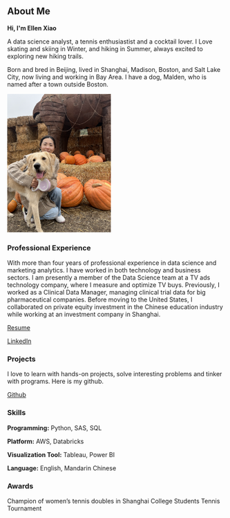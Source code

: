 ## About Me

**Hi, I'm Ellen Xiao**

A data science analyst, a tennis enthusiastist and a cocktail lover. I Love skating and skiing in Winter, and hiking in Summer, always excited to exploring new hiking trails. 

Born and bred in Beijing, lived in Shanghai, Madison, Boston, and Salt Lake City, now living and working in Bay Area. I have a dog, Malden, who is named after a town outside Boston. 

<img src="https://github.com/ellenxxiao/resume/blob/master/me_dog.png" width="240" height="320">


### Professional Experience

With more than four years of professional experience in data science and marketing analytics. I have worked in both technology and business sectors. I am presently a member of the Data Science team at a TV ads technology company, where I measure and optimize TV buys. Previously, I worked as a Clinical Data Manager, managing clinical trial data for big pharmaceutical companies. Before moving to the United States, I collaborated on private equity investment in the Chinese education industry while working at an investment company in Shanghai.

[Resume](https://github.com/ellenxxiao/resume/raw/master/Ellen-Xiao-Resume.pdf)

[LinkedIn](https://www.linkedin.com/in/ellen-xiao/)

### Projects

I love to learn with hands-on projects, solve interesting problems and tinker with programs. Here is my github. 

[Github](https://github.com/ellenxxiao/)

### Skills
**Programming:** Python, SAS, SQL

**Platform:** AWS, Databricks

**Visualization Tool:** Tableau, Power BI

**Language:** English, Mandarin Chinese

### Awards
Champion of women’s tennis doubles in Shanghai College Students Tennis Tournament



